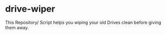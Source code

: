 # drive-wiper

This Repository/ Script helps you wiping your old Drives clean before giving them away.
